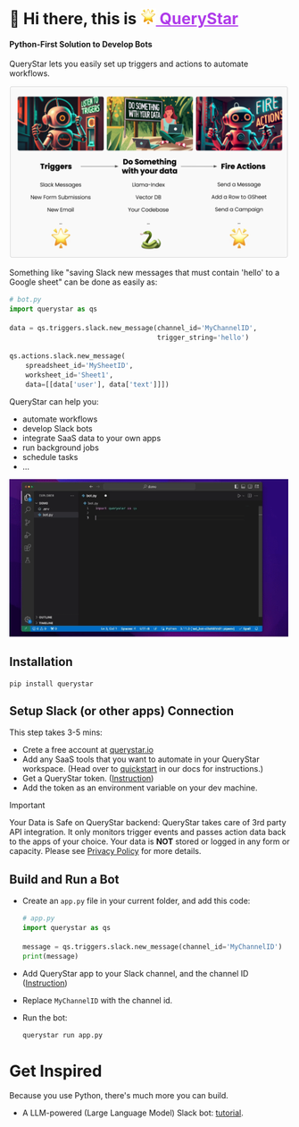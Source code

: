 # 👋 Hi there, this is <a href="https://querystar.io/" style="color: #AF3BEA;"><img src="./assets/logo.png" height="28"> QueryStar</a> 

#### Python-First Solution to Develop Bots

QueryStar lets you easily set up triggers and actions to automate workflows.

<img src="https://raw.githubusercontent.com/modelstar-labs/querystar/main/assets/diagram.png" alt="Slack-GSheets Automation" width=500 href="none"></img>

Something like "saving Slack new messages that must contain 'hello' to a Google sheet" can be done as easily as:
```python
# bot.py
import querystar as qs

data = qs.triggers.slack.new_message(channel_id='MyChannelID',
                                     trigger_string='hello')

qs.actions.slack.new_message(
    spreadsheet_id='MySheetID',
    worksheet_id='Sheet1',
    data=[[data['user'], data['text']]])
```

QueryStar can help you:
- automate workflows
- develop Slack bots
- integrate SaaS data to your own apps
- run background jobs
- schedule tasks
- ...

<img src="https://raw.githubusercontent.com/modelstar-labs/querystar/readme/assets/readme-demo-short.gif" alt="Slack-GSheets Automation" width=500 href="none"></img>


## Installation

```
pip install querystar
```

## Setup Slack (or other apps) Connection 
This step takes 3-5 mins:
- Crete a free account at [querystar.io](https://querystar.io)
- Add any SaaS tools that you want to automate in your QueryStar workspace. (Head over to [quickstart](https://querystar.io/docs/quickstart/token/#step-2-connect-to-slack) in our docs for instructions.)
- Get a QueryStar token. ([Instruction](https://querystar.io/docs/quickstart/token/#step-3-get-querystar-token))
- Add the token as an environment variable on your dev machine.

> [!IMPORTANT]
> Your Data is Safe on QueryStar backend:
> QueryStar takes care of 3rd party API integration. It only monitors trigger events and passes action data back to the apps of your choice. Your data is **NOT** stored or logged in any form or capacity. Please see [Privacy Policy](https://querystar.io/Privacy) for more details.


## Build and Run a Bot
- Create an `app.py` file in your current folder, and add this code:
  ```py
  # app.py
  import querystar as qs
  
  message = qs.triggers.slack.new_message(channel_id='MyChannelID')
  print(message)
  ```

- Add QueryStar app to your Slack channel, and the channel ID ([Instruction](https://querystar.io/docs/quickstart/coding/#step-2-add-querystar-app-to-the-channel))
- Replace `MyChannelID` with the channel id. 
- Run the bot:
  
  ```bash
  querystar run app.py
  ```

# Get Inspired
Because you use Python, there's much more you can build.

- A LLM-powered (Large Language Model) Slack bot: [tutorial](https://querystar.io/docs/tutorials/llamaindex-doc-bot/).

